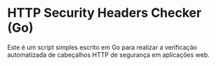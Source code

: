 # HTTP Security Headers Checker (Go)
Este é um script simples escrito em Go para realizar a verificação automatizada de cabeçalhos HTTP de segurança em aplicações web.
